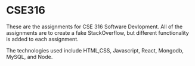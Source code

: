 # CSE316

These are the assignments for CSE 316 Software Devlopment. All of the assignments are to create a fake StackOverflow, but different functionality is added
to each assignment. 

The technologies used include HTML,CSS, Javascript, React, Mongodb, MySQL, and Node.
